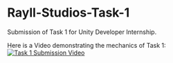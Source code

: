 # Rayll-Studios-Task-1
Submission of Task 1 for Unity Developer Internship.

Here is a Video demonstrating the mechanics of Task 1:
[![Task 1 Submission Video](https://github.com/ajstevenyanja/Rayll-Studios-Task-1/assets/65460665/6b95b543-4b64-4ec1-8bed-bb2cff9ef52c)](https://www.youtube.com/watch?v=BtZp6bBs5fw)
